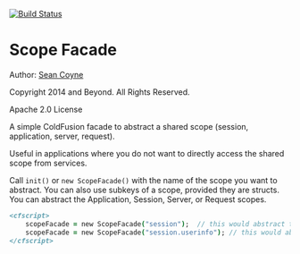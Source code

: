 [![Build Status](https://travis-ci.org/seancoyne/ScopeFacade.png)](https://travis-ci.org/seancoyne/ScopeFacade)

# Scope Facade
Author: [Sean Coyne](http://n42designs.com)

Copyright 2014 and Beyond.  All Rights Reserved.

Apache 2.0 License

A simple ColdFusion facade to abstract a shared scope (session, application, server, request).

Useful in applications where you do not want to directly access the shared scope from services.

Call `init()` or `new ScopeFacade()` with the name of the scope you want to abstract.  You can also use subkeys of a scope, provided they are structs.
You can abstract the Application, Session, Server, or Request scopes.

```cfml
<cfscript>
 	scopeFacade = new ScopeFacade("session");  // this would abstract the entire session scope
 	scopeFacade = new ScopeFacade("session.userinfo"); // this would abstract only the "userinfo" key of the session scope;
</cfscript>
```